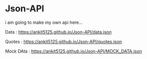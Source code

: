 # Json-API
i am going to make my own api here...

Data : https://ankit5125.github.io/Json-API/data.json

Quotes : https://ankit5125.github.io/Json-API/quotes.json

Mock DAta : https://ankit5125.github.io/Json-API/MOCK_DATA.json
